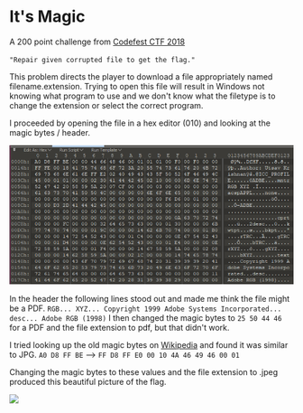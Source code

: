 # It's Magic
A 200 point challenge from <a href="https://www.hackerrank.com/codefest-ctf-18">Codefest CTF 2018</a>

`"Repair given corrupted file to get the flag."`

This problem directs the player to download a file appropriately named filename.extension.
Trying to open this file will result in Windows not knowing what program to use and we don't know what the filetype is to change the extension or select the correct program.

I proceeded by opening the file in a hex editor (010) and looking at the magic bytes / header.

<img src="010.PNG">

In the header the following lines stood out and made me think the file might be a PDF.
```RGB... XYZ... Copyright 1999 Adobe Systems Incorporated... desc... Adobe RGB (1998)```
I then changed the magic bytes to ```25 50 44 46``` for a PDF and the file extension to pdf, but that didn't work.

I tried looking up the old magic bytes on <a href="https://en.wikipedia.org/wiki/List_of_file_signatures">Wikipedia</a> and found it was similar to JPG.
```A0 D8 FF BE``` --> ```FF D8 FF E0 00 10 4A 46 49 46 00 01```

Changing the magic bytes to these values and the file extension to .jpeg produced this beautiful picture of the flag.

<img src="filename.jpeg">